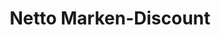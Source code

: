---
title: "Netto Marken-Discount"
url: /oberkraemer/netto-marken-discount-dorfstrasse/
shop: Supermarkt
---